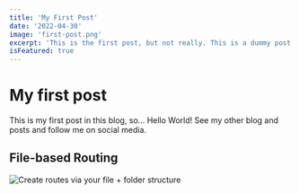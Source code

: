 ```yaml
---
title: 'My First Post'
date: '2022-04-30'
image: 'first-post.png'
excerpt: 'This is the first post, but not really. This is a dummy post.'
isFeatured: true
---
```


# My first post

This is my first post in this blog, so... Hello World!
See my other blog and posts and follow me on social media.

## File-based Routing

![Create routes via your file + folder structure](demo-image.png)
